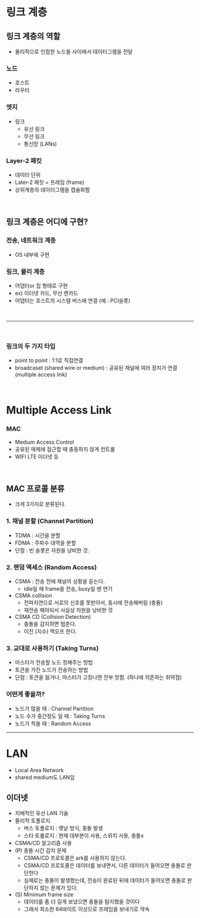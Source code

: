 # 링크 계층
## 링크 계층의 역할
- 물리적으로 인접한 노드들 사이에서 데이터그램을 전달 
### 노드
- 호스트
- 라우터
### 엣지
- 링크
  - 유선 링크
  - 무선 링크
  - 통신망 (LANs)
### Layer-2 패킷
- 데이터 단위
- Later-2 패킷 = 프레임 (frame)
- 상위계층의 데이터그램을 캡슐화함

<br>

## 링크 계층은 어디에 구현?
### 전송, 네트워크 계층
- OS 내부에 구현
### 링크, 물리 계층
- 어댑터or 칩 형태로 구현
- ex) 이더넷 카드, 무선 랜카드
- 어댑터는 호스트의 시스템 버스에 연결 (예 : PCI슬롯)

<br>

---

<br>

### 링크의 두 가지 타입
- point to point : 1:1로 직접연결
- broadcaset (shared wire or medium) : 공유된 채널에 여러 장치가 연결 (multiple access link)
 
<br>

# Multiple Access Link
### MAC
- Medium Access Control
- 공유된 매체에 접근할 때 충동하지 않게 컨트롤
- WIFI LTE 이더넷 등

<br>

## MAC 프로콜 분류
- 크게 3가지로 분류된다.
### 1. 채널 분할 (Channel Partition)
- TDMA : 시간을 분할
- FDMA : 주파수 대역을 분할
- 단점 : 빈 슬롯은 자원을 낭비한 것. 
### 2. 랜덤 엑세스 (Random Access)
- CSMA : 전송 전에 채널의 상황을 듣는다.
  - idle일 때 frame을 전송, busy일 땐 연기
- CSMA collision
  - 전파지연으로 서로의 신호를 못받아서, 동시에 전송해버림 (충돌)
  - 재전송 해야되서 사실상 자원을 낭비한 것
- CSMA CD (Collision Detection)
  - 충돌을 감지하면 멈춘다.
  - 이진 (지수) 백오프 한다.  
### 3. 교대로 사용하기 (Taking Turns)
- 마스터가 전송할 노드 정해주는 방법
- 토큰을 가진 노드가 전송하는 방법
- 단점 : 토큰을 잃거나, 마스터가 고장나면 전부 망함. (하나에 의존하는 취약점)
### 어떤게 좋을까?
- 노드가 많을 때 : Channel Partition
- 노드 수가 중간정도 일 때 : Taking Turns 
- 노드가 적을 때 : Random Access

---

# LAN
- Local Area Network
- shared medium도 LAN임
## 이더넷
- 지배적인 유선 LAN 기술
- 물리적 토폴로지
  - 버스 토폴로지 : 옛날 방식, 충돌 발생
  - 스타 토롤로지 : 현재 대부분이 사용, 스위치 사용, 충돌x
- CSMA/CD 알고리즘 사용
- (P) 충돌 시간 감지 문제
  - CSMA/CD 프로토콜은 ark를 사용하지 않는다.
  - CSMA/CD 프로토콜은 데이터를 보내면서, 다른 데이터가 들어오면 충돌로 판단한다
  - 실제로는 충돌이 발생했는데, 전송이 완료된 뒤에 데이터가 들어오면 충돌로 판단하지 않는 문제가 있다.
- (S) Minimum frame size
  - 데이터를 좀 더 길게 보냈으면 충돌을 탐지했을 것이다
  - 그래서 최소한 64바이트 이상으로 프레임을 보내기로 약속
 
